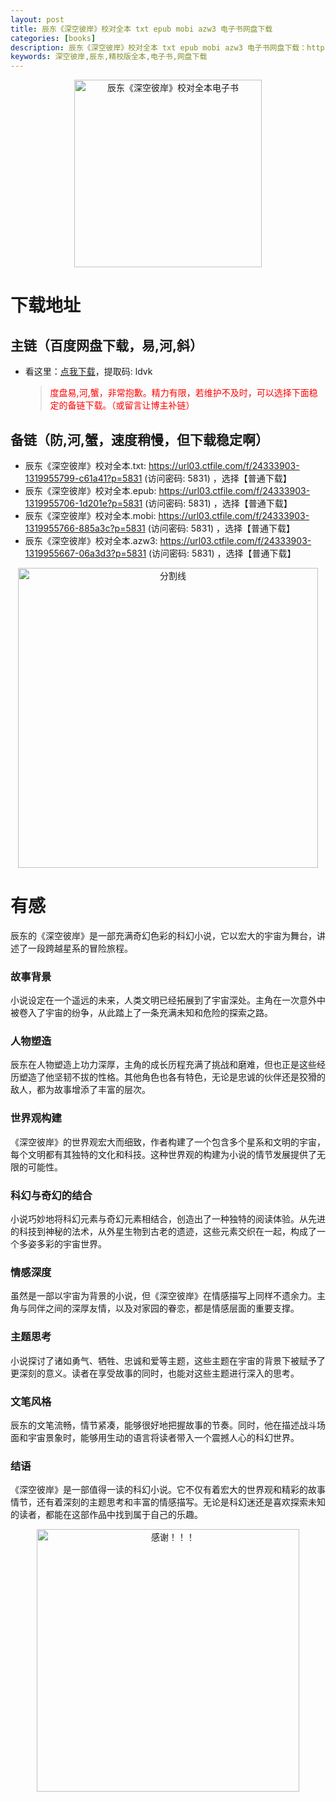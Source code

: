 ```yaml
---
layout: post
title: 辰东《深空彼岸》校对全本 txt epub mobi azw3 电子书网盘下载
categories: [books]
description: 辰东《深空彼岸》校对全本 txt epub mobi azw3 电子书网盘下载：https://qweree.cn/index.php/461/
keywords: 深空彼岸,辰东,精校版全本,电子书,网盘下载
---
```


<div align="center"><img src="http://qweree.cn/wp-content/uploads/2024/07/shen-kong-bi-an.jpg" alt="辰东《深空彼岸》校对全本电子书" width="300px" height="auto"></div>

# 下载地址

## 主链（百度网盘下载，易,河,斜）

- 看这里：[点我下载](https://pan.baidu.com/s/1qZRtufNxueSwGGkzsLIB5A?pwd=ldvk)，提取码: ldvk

  > <p style="color:red" >度盘易,河,蟹，非常抱歉。精力有限，若维护不及时，可以选择下面稳定的备链下载。（或留言让博主补链）</p>

## 备链（防,河,蟹，速度稍慢，但下载稳定啊）

- 辰东《深空彼岸》校对全本.txt: <https://url03.ctfile.com/f/24333903-1319955799-c61a41?p=5831> (访问密码: 5831) ，选择【普通下载】
- 辰东《深空彼岸》校对全本.epub: <https://url03.ctfile.com/f/24333903-1319955706-1d201e?p=5831> (访问密码: 5831) ，选择【普通下载】
- 辰东《深空彼岸》校对全本.mobi: <https://url03.ctfile.com/f/24333903-1319955766-885a3c?p=5831> (访问密码: 5831) ，选择【普通下载】
- 辰东《深空彼岸》校对全本.azw3: <https://url03.ctfile.com/f/24333903-1319955667-06a3d3?p=5831> (访问密码: 5831) ，选择【普通下载】

<div align="center"><img src="https://pic.imgdb.cn/item/6612476468eb935713c85291.gif" alt="分割线" width="480px" height="auto"/></div>

# 有感

辰东的《深空彼岸》是一部充满奇幻色彩的科幻小说，它以宏大的宇宙为舞台，讲述了一段跨越星系的冒险旅程。

### 故事背景

小说设定在一个遥远的未来，人类文明已经拓展到了宇宙深处。主角在一次意外中被卷入了宇宙的纷争，从此踏上了一条充满未知和危险的探索之路。

### 人物塑造

辰东在人物塑造上功力深厚，主角的成长历程充满了挑战和磨难，但也正是这些经历塑造了他坚韧不拔的性格。其他角色也各有特色，无论是忠诚的伙伴还是狡猾的敌人，都为故事增添了丰富的层次。

### 世界观构建

《深空彼岸》的世界观宏大而细致，作者构建了一个包含多个星系和文明的宇宙，每个文明都有其独特的文化和科技。这种世界观的构建为小说的情节发展提供了无限的可能性。

### 科幻与奇幻的结合

小说巧妙地将科幻元素与奇幻元素相结合，创造出了一种独特的阅读体验。从先进的科技到神秘的法术，从外星生物到古老的遗迹，这些元素交织在一起，构成了一个多姿多彩的宇宙世界。

### 情感深度

虽然是一部以宇宙为背景的小说，但《深空彼岸》在情感描写上同样不遗余力。主角与同伴之间的深厚友情，以及对家园的眷恋，都是情感层面的重要支撑。

### 主题思考

小说探讨了诸如勇气、牺牲、忠诚和爱等主题，这些主题在宇宙的背景下被赋予了更深刻的意义。读者在享受故事的同时，也能对这些主题进行深入的思考。

### 文笔风格

辰东的文笔流畅，情节紧凑，能够很好地把握故事的节奏。同时，他在描述战斗场面和宇宙景象时，能够用生动的语言将读者带入一个震撼人心的科幻世界。

### 结语

《深空彼岸》是一部值得一读的科幻小说。它不仅有着宏大的世界观和精彩的故事情节，还有着深刻的主题思考和丰富的情感描写。无论是科幻迷还是喜欢探索未知的读者，都能在这部作品中找到属于自己的乐趣。

<div align="center"><img src="https://pic.imgdb.cn/item/661246bf68eb935713c7f81c.gif" alt="感谢！！！" width="420px" height="auto"/></div>
